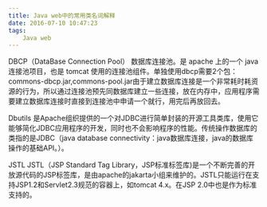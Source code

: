 ```yaml
---
title: Java web中的常用类名词解释
date: 2016-07-10 10:47:23
tags:
	Java web
---
```


DBCP（DataBase Connection Pool）
数据库连接池。是 apache 上的一个 java 连接池项目，也是 tomcat 使用的连接池组件。单独使用dbcp需要2个包：commons-dbcp.jar,commons-pool.jar由于建立数据库连接是一个非常耗时耗资源的行为，所以通过连接池预先同数据库建立一些连接，放在内存中，应用程序需要建立数据库连接时直接到连接池中申请一个就行，用完后再放回去。

Dbutils
是Apache组织提供的一个对JDBC进行简单封装的开源工具类库，使用它能够简化JDBC应用程序的开发，同时也不会影响程序的性能。传统操作数据库的类指的是JDBC（java database connectivity：java数据库连接，java的数据库操作的基础API。）。

JSTL
JSTL（JSP Standard Tag Library，JSP标准标签库)是一个不断完善的开放源代码的JSP标签库，是由apache的jakarta小组来维护的。JSTL只能运行在支持JSP1.2和Servlet2.3规范的容器上，如tomcat 4.x。在JSP 2.0中也是作为标准支持的。

<!--more-->


